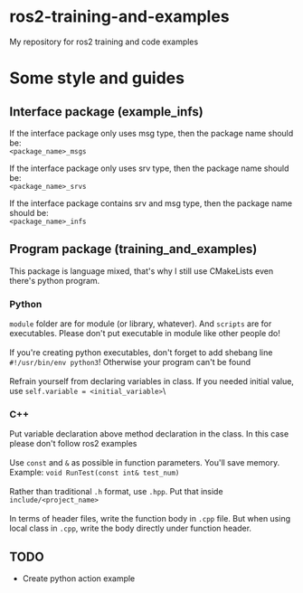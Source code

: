 # ros2-training-and-examples
My repository for ros2 training and code examples

# Some style and guides
## Interface package (example_infs)
If the interface package only uses msg type, then the package name should be:\
`<package_name>_msgs`

If the interface package only uses srv type, then the package name should be:\
`<package_name>_srvs`

If the interface package contains srv and msg type, then the package name should be:\
`<package_name>_infs`

## Program package (training_and_examples)
This package is language mixed, that's why I still use CMakeLists even there's python program.
### Python
`module` folder are for module (or library, whatever). And `scripts` are for executables. Please don't put executable in module
like other people do!\
\
If you're creating python executables, don't forget to add shebang line `#!/usr/bin/env python3`! Otherwise your program can't be found\
\
Refrain yourself from declaring variables in class. If you needed initial value, use `self.variable = <initial_variable>`\
### C++
Put variable declaration above method declaration in the class. In this case please don't follow ros2 examples\
\
Use `const` and `&` as possible in function parameters. You'll save memory. Example: `void RunTest(const int& test_num)`\
\
Rather than traditional `.h` format, use `.hpp`. Put that inside `include/<project_name>`\
\
In terms of header files, write the function body in `.cpp` file. But when using local class in `.cpp`, write the body directly under function header.


## TODO
- Create python action example

